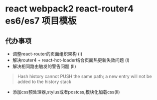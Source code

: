 # react webpack2 react-router4 es6/es7 项目模板

## 代办事项
- 调整react-router的页面组织架构 (I)
- 解决router4 + react-hot-loader结合页面热更新失效问题 (I)
- 解决相同路由触发的警告问题 (II)
> Hash history cannot PUSH the same path; a new entry will not be added to the history stack
- 添加css预处理器,stylus或者postcss,模块化加载css(II)


